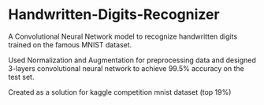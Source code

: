 # Handwritten-Digits-Recognizer
A Convolutional Neural Network model to recognize handwritten digits trained on the famous MNIST dataset.

Used Normalization and Augmentation for preprocessing data and designed 3-layers convolutional neural network to achieve 99.5% accuracy on the test set.

Created as a solution for kaggle competition mnist dataset (top 19%)
